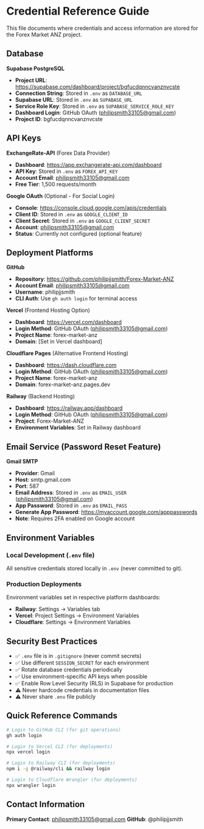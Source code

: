 # Credential Reference Guide

This file documents where credentials and access information are stored for the Forex Market ANZ project.

## Database

**Supabase PostgreSQL**
- **Project URL**: https://supabase.com/dashboard/project/bgfucdqnncvanznvcste
- **Connection String**: Stored in `.env` as `DATABASE_URL`
- **Supabase URL**: Stored in `.env` as `SUPABASE_URL`
- **Service Role Key**: Stored in `.env` as `SUPABASE_SERVICE_ROLE_KEY`
- **Dashboard Login**: GitHub OAuth (philipsmith33105@gmail.com)
- **Project ID**: bgfucdqnncvanznvcste

## API Keys

**ExchangeRate-API** (Forex Data Provider)
- **Dashboard**: https://app.exchangerate-api.com/dashboard
- **API Key**: Stored in `.env` as `FOREX_API_KEY`
- **Account Email**: philipsmith33105@gmail.com
- **Free Tier**: 1,500 requests/month

**Google OAuth** (Optional - For Social Login)
- **Console**: https://console.cloud.google.com/apis/credentials
- **Client ID**: Stored in `.env` as `GOOGLE_CLIENT_ID`
- **Client Secret**: Stored in `.env` as `GOOGLE_CLIENT_SECRET`
- **Account**: philipsmith33105@gmail.com
- **Status**: Currently not configured (optional feature)

## Deployment Platforms

**GitHub**
- **Repository**: https://github.com/philipjjsmith/Forex-Market-ANZ
- **Account Email**: philipsmith33105@gmail.com
- **Username**: philipjjsmith
- **CLI Auth**: Use `gh auth login` for terminal access

**Vercel** (Frontend Hosting Option)
- **Dashboard**: https://vercel.com/dashboard
- **Login Method**: GitHub OAuth (philipsmith33105@gmail.com)
- **Project Name**: forex-market-anz
- **Domain**: [Set in Vercel dashboard]

**Cloudflare Pages** (Alternative Frontend Hosting)
- **Dashboard**: https://dash.cloudflare.com
- **Login Method**: GitHub OAuth (philipsmith33105@gmail.com)
- **Project Name**: forex-market-anz
- **Domain**: forex-market-anz.pages.dev

**Railway** (Backend Hosting)
- **Dashboard**: https://railway.app/dashboard
- **Login Method**: GitHub OAuth (philipsmith33105@gmail.com)
- **Project**: Forex-Market-ANZ
- **Environment Variables**: Set in Railway dashboard

## Email Service (Password Reset Feature)

**Gmail SMTP**
- **Provider**: Gmail
- **Host**: smtp.gmail.com
- **Port**: 587
- **Email Address**: Stored in `.env` as `EMAIL_USER` (philipsmith33105@gmail.com)
- **App Password**: Stored in `.env` as `EMAIL_PASS`
- **Generate App Password**: https://myaccount.google.com/apppasswords
- **Note**: Requires 2FA enabled on Google account

## Environment Variables

### Local Development (`.env` file)
All sensitive credentials stored locally in `.env` (never committed to git).

### Production Deployments
Environment variables set in respective platform dashboards:
- **Railway**: Settings → Variables tab
- **Vercel**: Project Settings → Environment Variables
- **Cloudflare**: Settings → Environment Variables

## Security Best Practices

- ✅ `.env` file is in `.gitignore` (never commit secrets)
- ✅ Use different `SESSION_SECRET` for each environment
- ✅ Rotate database credentials periodically
- ✅ Use environment-specific API keys when possible
- ✅ Enable Row Level Security (RLS) in Supabase for production
- ⚠️ Never hardcode credentials in documentation files
- ⚠️ Never share `.env` file publicly

## Quick Reference Commands

```bash
# Login to GitHub CLI (for git operations)
gh auth login

# Login to Vercel CLI (for deployments)
npx vercel login

# Login to Railway CLI (for deployments)
npm i -g @railway/cli && railway login

# Login to Cloudflare Wrangler (for deployments)
npx wrangler login
```

## Contact Information

**Primary Contact**: philipsmith33105@gmail.com
**GitHub**: @philipjjsmith
